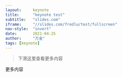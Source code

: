 ```yaml
---
layout:     keynote
title:      "keynote test"
subtitle:   "slides.com"
iframe:     "//slides.com/fredlu/test/fullscreen"
nav-style:  "invert"
date:       2021-04-25
author:     "万金"
tags: [keynote]
---
```



> 下滑这里查看更多内容

更多内容

